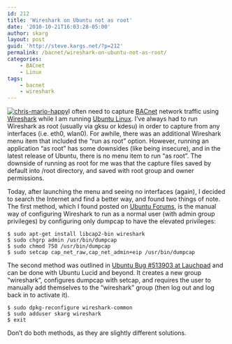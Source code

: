 ```yaml
---
id: 212
title: 'Wireshark on Ubuntu not as root'
date: '2010-10-21T16:03:28-05:00'
author: skarg
layout: post
guid: 'http://steve.kargs.net/?p=212'
permalink: /bacnet/wireshark-on-ubuntu-not-as-root/
categories:
    - BACnet
    - Linux
tags:
    - bacnet
    - wireshark
---
```


[![](http://steve.kargs.net/wp-content/uploads/2010/10/chris-mario-happy-176x300.jpg "chris-mario-happy")](http://steve.kargs.net/wp-content/uploads/2010/10/chris-mario-happy.jpg)I often need to capture [BACnet](http://www.bacnet.org/) network traffic using [Wireshark](http://wireshark.org/) while I am running [Ubuntu Linux](http://ubuntu.com/). I’ve always had to run Wireshark as root (usually via gksu or kdesu) in order to capture from any interfaces (i.e. eth0, wlan0). For awhile, there was an additional Wireshark menu item that included the “run as root” option. However, running an application “as root” has some downsides (like being insecure), and in the latest release of Ubuntu, there is no menu item to run “as root”. The downside of running as root for me was that the capture files saved by default into /root directory, and saved with root group and owner permissions.

Today, after launching the menu and seeing no interfaces (again), I decided to search the Internet and find a better way, and found two things of note. The first method, which I found posted on [Ubuntu Forums](http://start.ubuntuforums.org/showthread.php?p=9903794#post9903794), is the manual way of configuring Wireshark to run as a normal user (with admin group privileges) by configuring only dumpcap to have the elevated privileges:

```
$ sudo apt-get install libcap2-bin wireshark
$ sudo chgrp admin /usr/bin/dumpcap
$ sudo chmod 750 /usr/bin/dumpcap
$ sudo setcap cap_net_raw,cap_net_admin+eip /usr/bin/dumpcap
```

The second method was outlined in [Ubuntu Bug #513903 at Lauchpad](https://bugs.launchpad.net/ubuntu/+source/wireshark/+bug/513903) and can be done with Ubuntu Lucid and beyond. It creates a new group “wireshark”, configures dumpcap with setcap, and requires the user to manually add themselves to the “wireshark” group (then log out and log back in to activate it).

```
$ sudo dpkg-reconfigure wireshark-common
$ sudo adduser skarg wireshark
$ exit
```

Don’t do both methods, as they are slightly different solutions.